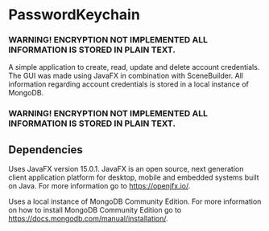 # PasswordKeychain

<h3>WARNING! ENCRYPTION NOT IMPLEMENTED ALL INFORMATION IS STORED IN PLAIN TEXT. </h3>

<p> A simple application to create, read, update and delete account credentials. 
The GUI was made using JavaFX in combination with SceneBuilder. 
All information regarding account credentials is stored in a local instance of MongoDB. </p>

<h3>WARNING! ENCRYPTION NOT IMPLEMENTED ALL INFORMATION IS STORED IN PLAIN TEXT. </h3>

## Dependencies
Uses JavaFX version 15.0.1. JavaFX is an open source, next generation client application platform for desktop, 
mobile and embedded systems built on Java. For more information go to https://openjfx.io/.

Uses a local instance of MongoDB Community Edition. For more information on how to install MongoDB Community
Edition go to https://docs.mongodb.com/manual/installation/.



